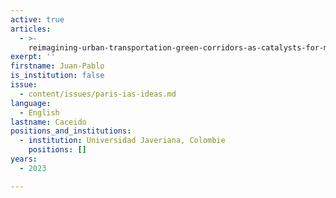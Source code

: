 ```yaml
---
active: true
articles:
  - >-
    reimagining-urban-transportation-green-corridors-as-catalysts-for-materializing-a-15-minutes-city-in-bogota
exerpt: ''
firstname: Juan-Pablo
is_institution: false
issue:
  - content/issues/paris-ias-ideas.md
language:
  - English
lastname: Caceido
positions_and_institutions:
  - institution: Universidad Javeriana, Colombie
    positions: []
years:
  - 2023

---
```

